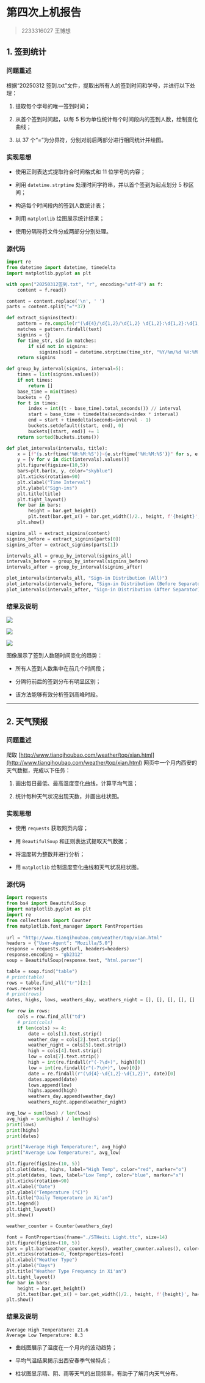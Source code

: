 # 第四次上机报告

> 2233316027 王博想

## 1. 签到统计

### 问题重述

根据“20250312 签到.txt”文件，提取出所有人的签到时间和学号，并进行以下处理：

1. 提取每个学号的唯一签到时间；
    
2. 从首个签到时间起，以每 5 秒为单位统计每个时间段内的签到人数，绘制变化曲线；
    
3. 以 37 个“=”为分界符，分别对前后两部分进行相同统计并绘图。
    

### 实现思想

- 使用正则表达式提取符合时间格式和 11 位学号的内容；
    
- 利用 `datetime.strptime` 处理时间字符串，并以首个签到为起点划分 5 秒区间；
    
- 构造每个时间段内的签到人数统计表；
    
- 利用 `matplotlib` 绘图展示统计结果；
    
- 使用分隔符将文件分成两部分分别处理。
    

### 源代码

```python
import re
from datetime import datetime, timedelta
import matplotlib.pyplot as plt

with open("20250312签到.txt", "r", encoding="utf-8") as f:
    content = f.read()

content = content.replace('\n', ' ')
parts = content.split("="*37)

def extract_signins(text):
    pattern = re.compile(r"(\d{4}/\d{1,2}/\d{1,2} \d{1,2}:\d{1,2}:\d{1,2}).*?(\d{10})")
    matches = pattern.findall(text)
    signins = {}
    for time_str, sid in matches:
        if sid not in signins:
            signins[sid] = datetime.strptime(time_str, "%Y/%m/%d %H:%M:%S")
    return signins

def group_by_interval(signins, interval=5):
    times = list(signins.values())
    if not times:
        return []
    base_time = min(times)
    buckets = {}
    for t in times:
        index = int((t - base_time).total_seconds()) // interval
        start = base_time + timedelta(seconds=index * interval)
        end = start + timedelta(seconds=interval - 1)
        buckets.setdefault((start, end), 0)
        buckets[(start, end)] += 1
    return sorted(buckets.items())

def plot_intervals(intervals, title):
    x = [f"{s.strftime('%H:%M:%S')}~{e.strftime('%H:%M:%S')}" for s, e in dict(intervals).keys()]
    y = [v for v in dict(intervals).values()]
    plt.figure(figsize=(10,5))
    bars=plt.bar(x, y, color="skyblue")
    plt.xticks(rotation=90)
    plt.xlabel("Time Interval")
    plt.ylabel("Sign-ins")
    plt.title(title)
    plt.tight_layout()
    for bar in bars:
        height = bar.get_height()
        plt.text(bar.get_x() + bar.get_width()/2., height, f'{height}', ha='center', va='bottom')
    plt.show()

signins_all = extract_signins(content)
signins_before = extract_signins(parts[0])
signins_after = extract_signins(parts[1])

intervals_all = group_by_interval(signins_all)
intervals_before = group_by_interval(signins_before)
intervals_after = group_by_interval(signins_after)

plot_intervals(intervals_all, "Sign-in Distribution (All)")
plot_intervals(intervals_before, "Sign-in Distribution (Before Separator)")
plot_intervals(intervals_after, "Sign-in Distribution (After Separator)")
```

### 结果及说明

![](./figure_1.png)

![](./figure_2.png)

![](./figure_3.png)


图像展示了签到人数随时间变化的趋势：

- 所有人签到人数集中在前几个时间段；
    
- 分隔符前后的签到分布有明显区别；
    
- 该方法能够有效分析签到高峰时段。
    

---

## 2. 天气预报

### 问题重述

爬取 [http://www.tianqihoubao.com/weather/top/xian.html](http://www.tianqihoubao.com/weather/top/xian.html) 网页中一个月内西安的天气数据，完成以下任务：

1. 画出每日最低、最高温度变化曲线，计算平均气温；
    
2. 统计每种天气状况出现天数，并画出柱状图。
    

### 实现思想

- 使用 `requests` 获取网页内容；
    
- 用 `BeautifulSoup` 和正则表达式提取天气数据；
    
- 将温度转为整数并进行分析；
    
- 用 `matplotlib` 绘制温度变化曲线和天气状况柱状图。
    

### 源代码

```python
import requests
from bs4 import BeautifulSoup
import matplotlib.pyplot as plt
import re
from collections import Counter
from matplotlib.font_manager import FontProperties
 
url = "http://www.tianqihoubao.com/weather/top/xian.html"
headers = {"User-Agent": "Mozilla/5.0"}
response = requests.get(url, headers=headers)
response.encoding = "gb2312"
soup = BeautifulSoup(response.text, "html.parser")

table = soup.find("table")
# print(table)
rows = table.find_all("tr")[2:]
rows.reverse()
# print(rows)
dates, highs, lows, weathers_day, weathers_night = [], [], [], [], []

for row in rows:
    cols = row.find_all("td")
    # print(cols)
    if len(cols) >= 4:
        date = cols[1].text.strip()
        weather_day = cols[2].text.strip()
        weather_night = cols[5].text.strip()
        high = cols[4].text.strip()
        low = cols[7].text.strip()
        high = int(re.findall(r"(-?\d+)", high)[0])
        low = int(re.findall(r"(-?\d+)", low)[0])
        date = re.findall(r"(\d{4}-\d{1,2}-\d{1,2})", date)[0]
        dates.append(date)
        lows.append(low)
        highs.append(high)
        weathers_day.append(weather_day)
        weathers_night.append(weather_night)

avg_low = sum(lows) / len(lows)
avg_high = sum(highs) / len(highs)
print(lows)
print(highs)
print(dates)

print("Average High Temperature:", avg_high)
print("Average Low Temperature:", avg_low)

plt.figure(figsize=(10, 5))
plt.plot(dates, highs, label="High Temp", color="red", marker="o")
plt.plot(dates, lows, label="Low Temp", color="blue", marker="x")
plt.xticks(rotation=90)
plt.xlabel("Date")
plt.ylabel("Temperature (°C)")
plt.title("Daily Temperature in Xi'an")
plt.legend()
plt.tight_layout()
plt.show()

weather_counter = Counter(weathers_day)

font = FontProperties(fname="./STHeiti Light.ttc", size=14)
plt.figure(figsize=(10, 5))
bars = plt.bar(weather_counter.keys(), weather_counter.values(), color="skyblue")
plt.xticks(rotation=0, fontproperties=font)
plt.xlabel("Weather Type")
plt.ylabel("Days")
plt.title("Weather Type Frequency in Xi'an")
plt.tight_layout()
for bar in bars:
    height = bar.get_height()
    plt.text(bar.get_x() + bar.get_width()/2., height, f'{height}', ha='center', va='bottom')
plt.show()
```

### 结果及说明

```
Average High Temperature: 21.6
Average Low Temperature: 8.3
```

- 曲线图展示了温度在一个月内的波动趋势；
    
- 平均气温结果揭示出西安春季气候特点；
    
- 柱状图显示晴、阴、雨等天气的出现频率，有助于了解月内天气分布。
    
